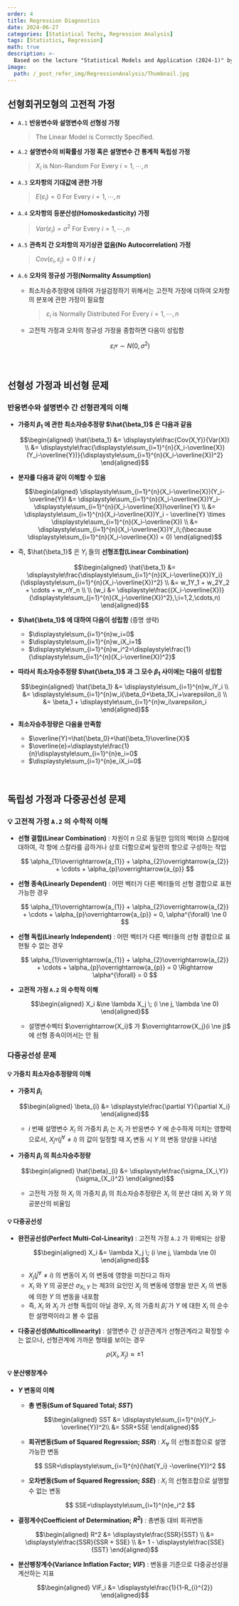 ```yaml
---
order: 4
title: Regression Diagnostics
date: 2024-06-27
categories: [Statistical Techs, Regression Analysis]
tags: [Statistics, Regression]
math: true
description: >-
  Based on the lecture "Statistical Models and Application (2024-1)" by Prof. Yeo Jin Chung, Dept. of Data Science, The Grad. School, Kookmin Univ.
image:
  path: /_post_refer_img/RegressionAnalysis/Thumbnail.jpg
---
```


## 선형회귀모형의 고전적 가정

- `A.1` **반응변수와 설명변수의 선형성 가정**

    >The Linear Model is Correctly Specified.

- `A.2` **설명변수의 비확률성 가정 혹은 설명변수 간 통계적 독립성 가정**

    >$X_i$ is Non-Random For Every $i=1,\cdots,n$

- `A.3` **오차항의 기대값에 관한 가정**

    >$E(\varepsilon_i)=0$ For Every $i=1,\cdots,n$

- `A.4` **오차항의 등분산성(Homoskedasticity) 가정**

    >$Var(\varepsilon_i)=\sigma^2$ For Every $i=1,\cdots,n$

- `A.5` **관측치 간 오차항의 자기상관 없음(No Autocorrelation) 가정**

    >$Cov(\varepsilon_i, \varepsilon_j)=0$ If $i \ne j$

- `A.6` **오차의 정규성 가정(Normality Assumption)**
    - 최소자승추정량에 대하여 가설검정하기 위해서는 고전적 가정에 더하여 오차항의 분포에 관한 가정이 필요함

        >$\varepsilon_i$ is Normally Distributed For Every $i=1,\cdots,n$

    - 고전적 가정과 오차의 정규성 가정을 종합하면 다음이 성립함

        $$
        \varepsilon_{i^\forall} \sim N(0, \sigma^2)
        $$

</br>

## 선형성 가정과 비선형 문제

### 반응변수와 설명변수 간 선형관계의 이해

- **가중치 $\beta_1$ 에 관한 최소자승추정량 $\hat{\beta_1}$ 은 다음과 같음**

    $$\begin{aligned}
    \hat{\beta_1}
    &= \displaystyle\frac{Cov(X,Y)}{Var(X)} \\
    &= \displaystyle\frac{\displaystyle\sum_{i=1}^{n}(X_i-\overline{X})(Y_i-\overline{Y})}{\displaystyle\sum_{i=1}^{n}(X_i-\overline{X})^2}
    \end{aligned}$$

- **분자를 다음과 같이 이해할 수 있음**

    $$\begin{aligned}
    \displaystyle\sum_{i=1}^{n}(X_i-\overline{X})(Y_i-\overline{Y})
    &= \displaystyle\sum_{i=1}^{n}(X_i-\overline{X})Y_i-\displaystyle\sum_{i=1}^{n}(X_i-\overline{X})\overline{Y} \\
    &= \displaystyle\sum_{i=1}^{n}(X_i-\overline{X})Y_i - \overline{Y} \times \displaystyle\sum_{i=1}^{n}(X_i-\overline{X}) \\
    &= \displaystyle\sum_{i=1}^{n}(X_i-\overline{X})Y_i\;(\because \displaystyle\sum_{i=1}^{n}(X_i-\overline{X}) = 0)
    \end{aligned}$$

- 즉, $\hat{\beta_1}$ 은 $Y_i$ 들의 **선형조합(Linear Combination)**

    $$\begin{aligned}
    \hat{\beta_1}
    &= \displaystyle\frac{\displaystyle\sum_{i=1}^{n}(X_i-\overline{X})Y_i}{\displaystyle\sum_{i=1}^{n}(X_i-\overline{X})^2} \\
    &= w_1Y_1 + w_2Y_2 + \cdots + w_nY_n \\
    \\
    (w_i
    &= \displaystyle\frac{(X_i-\overline{X})}{\displaystyle\sum_{j=1}^{n}(X_j-\overline{X})^2},\;i=1,2,\cdots,n)
    \end{aligned}$$

- **$\hat{\beta_1}$ 에 대하여 다음이 성립함** (증명 생략)
    - $\displaystyle\sum_{i=1}^{n}w_i=0$
    - $\displaystyle\sum_{i=1}^{n}w_iX_i=1$
    - $\displaystyle\sum_{i=1}^{n}w_i^2=\displaystyle\frac{1}{\displaystyle\sum_{i=1}^{n}(X_i-\overline{X})^2}$

- **따라서 최소자승추정량 $\hat{\beta_1}$ 과 그 모수 $\beta_1$ 사이에는 다음이 성립함**

    $$\begin{aligned}
    \hat{\beta_1}
    &= \displaystyle\sum_{i=1}^{n}w_iY_i \\
    &= \displaystyle\sum_{i=1}^{n}w_i(\beta_0+\beta_1X_i+\varepsilon_i) \\
    &= \beta_1 + \displaystyle\sum_{i=1}^{n}w_i\varepsilon_i
    \end{aligned}$$

- **최소자승추정량은 다음을 만족함**
    - $\overline{Y}=\hat{\beta_0}+\hat{\beta_1}\overline{X}$
    - $\overline{e}=\displaystyle\frac{1}{n}\displaystyle\sum_{i=1}^{n}e_i=0$
    - $\displaystyle\sum_{i=1}^{n}e_iX_i=0$

</br>

## 독립성 가정과 다중공선성 문제

### 💡 고전적 가정 `A.2` 의 수학적 이해

- **선형 결합(Linear Combination)** : 차원이 $n$ 으로 동일한 임의의 벡터와 스칼라에 대하여, 각 항에 스칼라를 곱하거나 상호 더함으로써 일련의 항으로 구성하는 작업

    $$
    \alpha_{1}\overrightarrow{a_{1}} + \alpha_{2}\overrightarrow{a_{2}} + \cdots + \alpha_{p}\overrightarrow{a_{p}}
    $$

- **선형 종속(Linearly Dependent)** : 어떤 벡터가 다른 벡터들의 선형 결합으로 표현 가능한 경우
        
    $$
    \alpha_{1}\overrightarrow{a_{1}} + \alpha_{2}\overrightarrow{a_{2}} + \cdots + \alpha_{p}\overrightarrow{a_{p}} = 0, \alpha^{\forall} \ne 0
    $$

- **선형 독립(Linearly Independent)** : 어떤 벡터가 다른 벡터들의 선형 결합으로 표현될 수 없는 경우

    $$
    \alpha_{1}\overrightarrow{a_{1}} + \alpha_{2}\overrightarrow{a_{2}} + \cdots + \alpha_{p}\overrightarrow{a_{p}} = 0 \Rightarrow \alpha^{\forall} = 0
    $$

- **고전적 가정 `A.2` 의 수학적 이해**

    $$\begin{aligned}
    X_i
    &\ne \lambda X_j \; (i \ne j, \lambda \ne 0)
    \end{aligned}$$

    - 설명변수벡터 $\overrightarrow{X_i}$ 가 $\overrightarrow{X_j}(i \ne j)$ 에 선형 종속이어서는 안 됨

### 다중공선성 문제

#### 💡 가중치 최소자승추정량의 이해

- **가중치 $\beta_i$**

    $$\begin{aligned}
    \beta_{i}
    &= \displaystyle\frac{\partial Y}{\partial X_i}
    \end{aligned}$$

    - $i$ 번째 설명변수 $X_i$ 의 가중치 $\beta_i$ 는 $X_i$ 가 반응변수 $Y$ 에 순수하게 미치는 영향력으로서, $X_{j^{\forall}} (j^{\forall} \ne i)$ 의 값이 일정할 때 $X_i$ 변동 시 $Y$ 의 변동 양상을 나타냄

- **가중치 $\beta_i$ 의 최소자승추정량**

    $$\begin{aligned}
    \hat{\beta}_{i}
    &= \displaystyle\frac{\sigma_{X_i,Y}}{\sigma_{X_i}^2}
    \end{aligned}$$

    - 고전적 가정 하 $X_i$ 의 가중치 $\beta_i$ 의 최소자승추정량은 $X_i$ 의 분산 대비 $X_i$ 와 $Y$ 의 공분산의 비율임

#### 💡 다중공선성

- **완전공선성(Perfect Multi-Col-Linearity)** : 고전적 가정 `A.2` 가 위배되는 상황

    $$\begin{aligned}
    X_i
    &= \lambda X_j \; (i \ne j, \lambda \ne 0)
    \end{aligned}$$

    - $X_j(j^{\forall} \ne i)$ 의 변동이 $X_i$ 의 변동에 영향을 미친다고 하자
    - $X_{i}$ 와 $Y$ 의 공분산 $\sigma_{X_{i},Y}$ 는 제3의 요인인 $X_{j}$ 의 변동에 영향을 받은 $X_{i}$ 의 변동에 의한 $Y$ 의 변동을 내포함
    - 즉, $X_i$ 와 $X_j$ 가 선형 독립이 아닐 경우, $X_i$ 의 가중치 $\hat{\beta}_i$ 가 $Y$ 에 대한 $X_i$ 의 순수한 설명력이라고 볼 수 없음

- **다중공선성(Multicollinearity)** : 설명변수 간 상관관계가 선형관계라고 확정할 수는 없으나, 선형관계에 가까운 형태를 보이는 경우

    $$
    \rho (X_i, X_j) \approx \pm 1
    $$

#### 💡 분산팽창계수

- **$Y$ 변동의 이해**

    - **총 변동(Sum of Squared Total; $SST$)**

        $$\begin{aligned}
        SST
        &= \displaystyle\sum_{i=1}^{n}(Y_i-\overline{Y})^2\\
        &= SSR+SSE
        \end{aligned}$$

    - **회귀변동(Sum of Squared Regression; $SSR$)** : $X_{\forall}$ 의 선형조합으로 설명 가능한 변동

        $$
        SSR=\displaystyle\sum_{i=1}^{n}(\hat{Y_i} -\overline{Y})^2
        $$

    - **오차변동(Sum of Squared Regression; $SSE$)** : $X_i$ 의 선형조합으로 설명할 수 없는 변동

        $$
        SSE=\displaystyle\sum_{i=1}^{n}e_i^2
        $$

- **결정계수(Coefficient of Determination; $R^2$)** : 총변동 대비 회귀변동

    $$\begin{aligned}
    R^2
    &= \displaystyle\frac{SSR}{SST} \\
    &= \displaystyle\frac{SSR}{SSR + SSE} \\
    &= 1 - \displaystyle\frac{SSE}{SST}
    \end{aligned}$$

- **분산팽창계수(Variance Inflation Factor; $VIF$)** : 변동을 기준으로 다중공선성을 계산하는 지표

    $$\begin{aligned}
    VIF_i
    &= \displaystyle\frac{1}{1-R_{i}^{2}}
    \end{aligned}$$